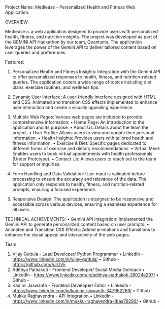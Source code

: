 Project Name: Mediease - Personalized Health and Fitness Web Application.

OVERVIEW:

Mediease is a web application designed to provide users with personalized health, fitness, and nutrition insights. The project was developed as part of the GEMINI API Hackathon by our team, Quantums. The application leverages the power of the Gemini API to deliver tailored content based on user queries and preferences.


Features:
1) Personalized Health and Fitness Insights:
Integration with the Gemini API to offer personalized responses to health, fitness, and nutrition-related queries.
The application covers a wide range of topics including diet plans, exercise routines, and wellness tips.

2) Dynamic User Interface:
A user-friendly interface designed with HTML and CSS.
Animated and transition CSS effects implemented to enhance user interaction and create a visually appealing experience.

3) Multiple Web Pages:
Various web pages are included to provide comprehensive information:
• Home Page: An introduction to the application and its purpose.
• About Us: Details about the team the project.
• User Profile: Allows users to view and update their personal information.
• Health Insights: Provides users with tailored health and fitness information.
• Exercise & Diet: Specific pages dedicated to different forms of exercise and dietary recommendations.
• Virtual Meet: Enables users to book virtual appointments with health professionals (Under Prototype).
• Contact Us: Allows users to reach out to the team for support or inquiries.

4) Form Handling and Data Validation:
User input is validated before processing to ensure the accuracy and relevance of the data.
The application only responds to health, fitness, and nutrition-related prompts, ensuring a focused experience.

5) Responsive Design:
The application is designed to be responsive and accessible across various devices, ensuring a seamless experience for all users.

TECHNICAL ACHIEVEMENTS:
• Gemini API Integration: Implemented the Gemini API to generate personalized content based on user prompts.
• Animated and Transition CSS Effects: Added animations and transitions to enhance the visual appeal and interactivity of the web pages.


Team: 

1) Vijay Guttula - Lead Developer/ Python Programmer
• LinkedIn - https://www.linkedin.com/in/vijay-guttula/
• Github - https://github.com/VJLIVE
2) Adithya Pathakoti - Frontend Developer/ Social Media Outreach
• LinkedIn - https://www.linkedin.com/in/adithya-pathakoti-26024a297/
• Github - 
3) Kadimi Jaswanth - Frontend Developer/ Editor
• LinkedIn - https://www.linkedin.com/in/kadimi-jaswanth-347952289/
• Github - 
4) Mukku Raghavendra - API Integration
• LinkedIn - https://www.linkedin.com/in/mukku-raghavendra-18aa79290/
• Github - 
